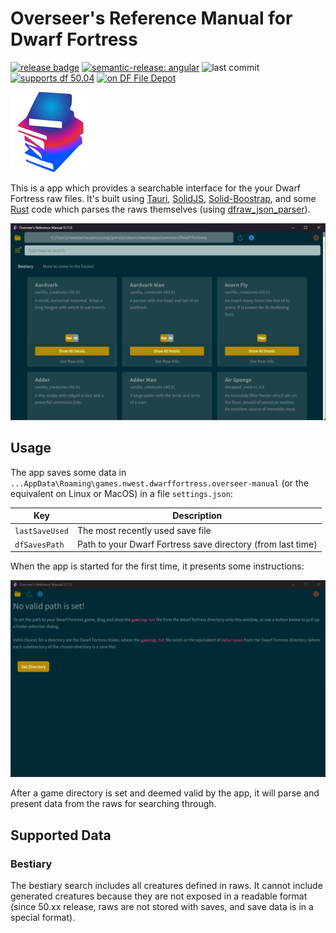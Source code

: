 # Overseer's Reference Manual for Dwarf Fortress

[![release badge](https://img.shields.io/github/v/release/nwesterhausen/overseers-manual-df?style=plastic)](https://github.com/nwesterhausen/overseers-manual-df/releases/latest)
[![semantic-release: angular](https://img.shields.io/badge/semantic--release-conventionalcommits-e10079?logo=semantic-release&style=plastic)](https://github.com/semantic-release/semantic-release)
![last commit](https://img.shields.io/github/last-commit/nwesterhausen/overseers-manual-df?style=plastic)
[![supports df 50.04](https://img.shields.io/badge/Supports%20Dwarf%20Fortress-0.50.04-%235E3E0D?style=plastic)](https://bay12games.com/dwarves/)
[![on DF File Depot](https://img.shields.io/badge/DFFD-0.20.2-blue?style=plastic)](https://dffd.bay12games.com/file.php?id=15966)

![app icon](src-tauri/icons/128x128.png)

This is a app which provides a searchable interface for the your Dwarf Fortress raw files. It's built using
[Tauri](https://tauri.studio), [SolidJS](https://www.solidjs.com/),
[Solid-Boostrap](https://solid-libs.github.io/solid-bootstrap), and some [Rust](https://www.rust-lang.org/) code which
parses the raws themselves (using [dfraw_json_parser](https://github.com/nwesterhausen/dfraw_json_parser)).

![app-screenshot](docs/img/app_inuse.png)

## Usage

The app saves some data in `...AppData\Roaming\games.nwest.dwarffortress.overseer-manual` (or the equivalent on Linux or
MacOS) in a file `settings.json`:

| Key            | Description                                                 |
| -------------- | ----------------------------------------------------------- |
| `lastSaveUsed` | The most recently used save file                            |
| `dfSavesPath`  | Path to your Dwarf Fortress save directory (from last time) |

When the app is started for the first time, it presents some instructions:

![first-launch](docs/img/app_launched.png)

After a game directory is set and deemed valid by the app, it will parse and present data from the raws for searching
through.

## Supported Data

### Bestiary

The bestiary search includes all creatures defined in raws. It cannot include generated creatures because they are not
exposed in a readable format (since 50.xx release, raws are not stored with saves, and save data is in a special
format).
